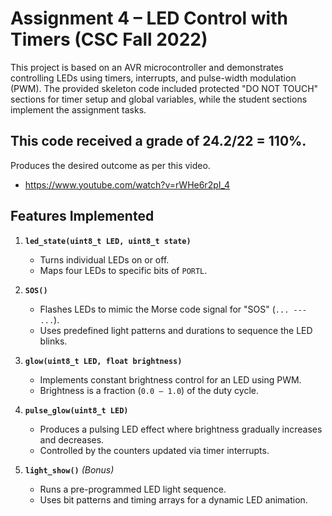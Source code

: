 # Assignment 4 – LED Control with Timers (CSC Fall 2022)

This project is based on an AVR microcontroller and demonstrates controlling LEDs using timers, interrupts, and pulse-width modulation (PWM). The provided skeleton code included protected "DO NOT TOUCH" sections for timer setup and global variables, while the student sections implement the assignment tasks.

## This code received a grade of 24.2/22 = 110%. 
 Produces the desired outcome as per this video.
 - https://www.youtube.com/watch?v=rWHe6r2pI_4


## Features Implemented

1. **`led_state(uint8_t LED, uint8_t state)`**  
   - Turns individual LEDs on or off.  
   - Maps four LEDs to specific bits of `PORTL`.  

2. **`SOS()`**  
   - Flashes LEDs to mimic the Morse code signal for "SOS" (`... --- ...`).  
   - Uses predefined light patterns and durations to sequence the LED blinks.  

3. **`glow(uint8_t LED, float brightness)`**  
   - Implements constant brightness control for an LED using PWM.  
   - Brightness is a fraction (`0.0 – 1.0`) of the duty cycle.  

4. **`pulse_glow(uint8_t LED)`**  
   - Produces a pulsing LED effect where brightness gradually increases and decreases.  
   - Controlled by the counters updated via timer interrupts.  

5. **`light_show()`** *(Bonus)*  
   - Runs a pre-programmed LED light sequence.  
   - Uses bit patterns and timing arrays for a dynamic LED animation.  
